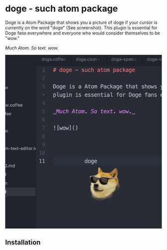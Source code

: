 # doge - such atom package

Doge is a Atom Package that shows you a picture of doge if your cursor is currently on the word "doge" (See screenshot). This plugin is essential for Doge fans everywhere and everyone who would consider themselves to be "wow."

_Much Atom. So text. wow._

![wow](/assets/screen_shot.png)

## Installation
